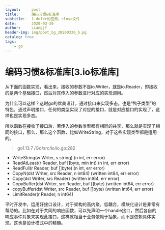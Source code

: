 ```yaml
---
layout:     post                  
title:      编码习惯&标准库
subtitle:   1.defer的应用，close文件
date:       2020-03-30
author:     Liangjf
header-img: img/post_bg_20200330_5.pg
catalog: true                      
tags:                       
    - go
---
```


# 编码习惯&标准库[3.io标准库]

从下面的函数实现，看出来，接收的参数不是io.Writer，就是io.Reader，即接收的是两个基础接口，然后对其传入的参数进行对应的实现调用。

为什么可以这样？这时go的优美设计，通过接口来实现多态。也是“鸭子类型”的特色，通过声明接口，任何的类型实现了对应的接口，就是对应接口的实现了，这样也是实现多态。

所以函数在接收了接口后，若传入的参数类型都有相同的共享，那么就是实现了相同的接口，那么，那么这个函数，比如WriteString，对于这些实现类型都是适用的。

> go1.13.7 /Go/src/io/io.go:282

- WriteString(w Writer, s string) (n int, err error)
- ReadAtLeast(r Reader, buf []byte, min int) (n int, err error)
- ReadFull(r Reader, buf []byte) (n int, err error)
- CopyN(dst Writer, src Reader, n int64) (written int64, err error)
- Copy(dst Writer, src Reader) (written int64, err error)
- CopyBuffer(dst Writer, src Reader, buf []byte) (written int64, err error)
- copyBuffer(dst Writer, src Reader, buf []byte) (written int64, err error)
- LimitReader(r Reader, n int64)

平时开发中，运用好接口设计，对于架构的高内聚，低耦合，模块化设计是非常有帮助的。比如在对于共同的响应函数，可以先声明一个handle接口，然后各自的响应事件对象来实现此接口，这样就相当于业务依赖于抽象，而不是依赖具体实现。这也是设计模式中的精髓。